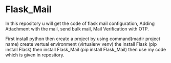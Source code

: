 # Flask_Mail
In this repository u will get the code of flask mail configuration, Adding Attachment with the mail, send bulk mail, Mail Verification with OTP.



First install python
then create a project   by using command(madir project name)
create vertual environment (virtualenv venv)
the install Flask (pip install Flask)
then install Flask_Mail (pip install Flask_Mail)
then use my code which is given in repository.
